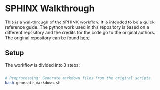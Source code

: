 # SPHINX Walkthrough

This is a walkthrough of the SPHINX workflow. It is intended to be a quick reference guide. The python work used in this repository is based on a different repository and the credits for the code go to the original authors. The original repository can be found [here](https://github.com/cherkavi/python-utilities)

## Setup

The workflow is divided into 3 steps:

```bash

# Preprocessing: Generate markdown files from the original scripts
bash generate_markdown.sh
```

